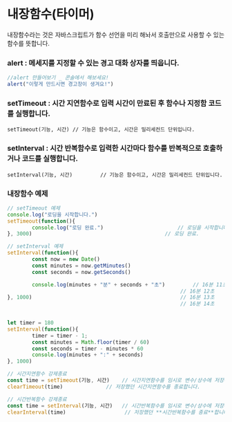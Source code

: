 # 내장함수(타이머)

내장함수라는 것은 자바스크립트가 함수 선언을 미리 해놔서 호출만으로 사용할 수 있는 함수를 뜻합니다.

### alert : 메세지를 지정할 수 있는 경고 대화 상자를 띄웁니다.
```javascript
//alert 만들어보기 _ 콘솔에서 해보세요!
alert("이렇게 만드시면 경고창이 생겨요!")
```

### setTimeout : 시간 지연함수로 입력 시간이 만료된 후 함수나 지정함 코드를 실행합니다.
```
setTimeout(기능, 시간) // 기능은 함수이고, 시간은 밀리세컨드 단위입니다.
```
### setInterval : 시간 반복함수로 입력한 시간마다 함수를 반복적으로 호출하거나 코드를 실행합니다.
```
setInterval(기능, 시간)         // 기능은 함수이고, 시간은 밀리세컨드 단위입니다.
```
### 내장함수 예제
```javascript
// setTimeout 예제
console.log("로딩을 시작합니다.")
setTimeout(function(){
		console.log("로딩 완료.")                        // 로딩을 시작합니다.
}, 3000)                                           // 로딩 완료.

// setInterval 예제
setInterval(function(){
		const now = new Date()
		const minutes = now.getMinutes()
		const seconds = now.getSeconds()

		console.log(minutes + "분" + seconds + "초")         // 16분 11초
                                                        // 16분 12초
}, 1000)                                                // 16분 13초
                                                        // 16분 14초
																									      //	  ...

```
```javascript
let timer = 180
setInterval(function(){
		timer = timer - 1;
		const minutes = Math.floor(timer / 60)
		const seconds = timer - minutes * 60
		console.log(minutes + ":" + seconds)
}, 1000)
```
```javascript
// 시간지연함수 강제종료
const time = setTimeout(기능, 시간)    // 시간지연함수를 임시로 변수/상수에 저장해놓습니다.
clearTimeout(time)              // 저장했던 시간지연함수를 종료합니다.

// 시간반복함수 강제종료
const time = setInterval(기능, 시간)   // 시간반복함수를 임시로 변수/상수에 저장해놓습니다.
clearInterval(time)                   // 저장했던 **시간반복함수를 종료**합니다.
```
